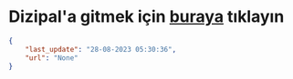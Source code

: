 # Dizipal'a gitmek için [buraya](None) tıklayın
    
```json
{
    "last_update": "28-08-2023 05:30:36",
    "url": "None"
}
```